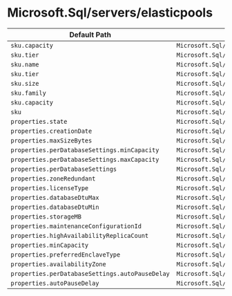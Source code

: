 # Microsoft.Sql/servers/elasticpools

| Default Path | Alias |
|---|---|
| `sku.capacity` | `Microsoft.Sql/servers/elasticPools/dtu` |
| `sku.tier` | `Microsoft.Sql/servers/elasticPools/edition` |
| `sku.name` | `Microsoft.Sql/servers/elasticpools/sku.name` |
| `sku.tier` | `Microsoft.Sql/servers/elasticpools/sku.tier` |
| `sku.size` | `Microsoft.Sql/servers/elasticpools/sku.size` |
| `sku.family` | `Microsoft.Sql/servers/elasticpools/sku.family` |
| `sku.capacity` | `Microsoft.Sql/servers/elasticpools/sku.capacity` |
| `sku` | `Microsoft.Sql/servers/elasticpools/sku` |
| `properties.state` | `Microsoft.Sql/servers/elasticpools/state` |
| `properties.creationDate` | `Microsoft.Sql/servers/elasticpools/creationDate` |
| `properties.maxSizeBytes` | `Microsoft.Sql/servers/elasticpools/maxSizeBytes` |
| `properties.perDatabaseSettings.minCapacity` | `Microsoft.Sql/servers/elasticpools/perDatabaseSettings.minCapacity` |
| `properties.perDatabaseSettings.maxCapacity` | `Microsoft.Sql/servers/elasticpools/perDatabaseSettings.maxCapacity` |
| `properties.perDatabaseSettings` | `Microsoft.Sql/servers/elasticpools/perDatabaseSettings` |
| `properties.zoneRedundant` | `Microsoft.Sql/servers/elasticpools/zoneRedundant` |
| `properties.licenseType` | `Microsoft.Sql/servers/elasticpools/licenseType` |
| `properties.databaseDtuMax` | `Microsoft.Sql/servers/elasticpools/databaseDtuMax` |
| `properties.databaseDtuMin` | `Microsoft.Sql/servers/elasticpools/databaseDtuMin` |
| `properties.storageMB` | `Microsoft.Sql/servers/elasticpools/storageMB` |
| `properties.maintenanceConfigurationId` | `Microsoft.Sql/servers/elasticPools/maintenanceConfigurationId` |
| `properties.highAvailabilityReplicaCount` | `Microsoft.Sql/servers/elasticPools/highAvailabilityReplicaCount` |
| `properties.minCapacity` | `Microsoft.Sql/servers/elasticPools/minCapacity` |
| `properties.preferredEnclaveType` | `Microsoft.Sql/servers/elasticPools/preferredEnclaveType` |
| `properties.availabilityZone` | `Microsoft.Sql/servers/elasticPools/availabilityZone` |
| `properties.perDatabaseSettings.autoPauseDelay` | `Microsoft.Sql/servers/elasticPools/perDatabaseSettings.autoPauseDelay` |
| `properties.autoPauseDelay` | `Microsoft.Sql/servers/elasticPools/autoPauseDelay` |

